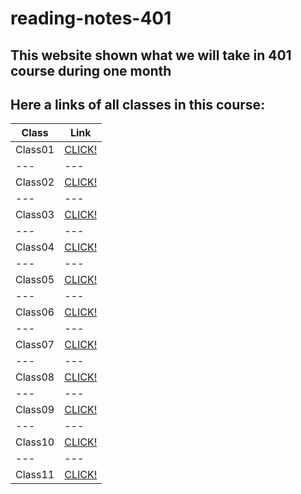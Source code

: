 # reading-notes-401

## This website shown what we will take in 401 course during one month

## Here a links of all classes in this course:

**Class** | **Link** 
--- | --- 
Class01 | [CLICK!](https://tumaho.github.io/reading-notes-401/class01)
--- | --- 
Class02 | [CLICK!](https://tumaho.github.io/reading-notes-401/class02)
--- | --- 
Class03 | [CLICK!](https://tumaho.github.io/reading-notes-401/class03)
--- | --- 
Class04 | [CLICK!](https://tumaho.github.io/reading-notes-401/class04)
--- | --- 
Class05 | [CLICK!](https://tumaho.github.io/reading-notes-401/Linked-list)
--- | --- 
Class06 | [CLICK!](https://tumaho.github.io/reading-notes-401/class06)
--- | --- 
Class07 | [CLICK!](https://tumaho.github.io/reading-notes-401/class07)
--- | --- 
Class08 | [CLICK!](https://tumaho.github.io/reading-notes-401/class08)
--- | --- 
Class09 | [CLICK!](https://tumaho.github.io/reading-notes-401/class09)
--- | --- 
Class10 | [CLICK!](https://tumaho.github.io/reading-notes-401/Queue-stack)
--- | --- 
Class11 | [CLICK!](https://tumaho.github.io/reading-notes-401/class11)
